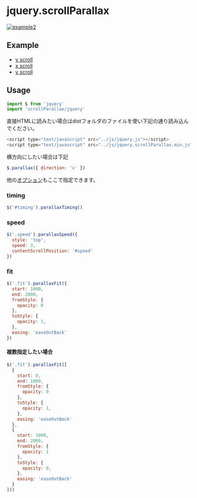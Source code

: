 # jquery.scrollParallax

[![example2](http://github.develo.org/scrollParallax/public/img/thumbs/example2.jpg)](http://github.develo.org/scrollParallax/public/example2/)

## Example
* [y scroll](http://github.develo.org/scrollParallax/public/example1/)
* [x scroll](http://github.develo.org/scrollParallax/public/example2/)
* [y scroll](http://github.develo.org/scrollParallax/public/example3/)

## Usage

```javascript
import $ from 'jquery'
import 'scrollParallax/jquery'
```

直接HTMLに読みたい場合はdistフォルダのファイルを使い下記の通り読み込んでください。

```javascript
<script type="text/javascript" src="../js/jquery.js"></script>
<script type="text/javascript" src="../js/jquery.scrollParallax.min.js"></script>
```


横方向にしたい場合は下記

```javascript
$.parallax({ direction: 'x' })
```

他の[オプション](../README.md#Usage)もここで指定できます。


### timing

```javascript
$('#timing').parallaxTiming()
```


### speed
```javascript
$('.speed').parallaxSpeed({
  style: 'top',
  speed: 3,
  contentScrollPosition: '#speed'
})
```


### fit
```javascript
$('.fit').parallaxFit({
  start: 1000,
  end: 2000,
  fromStyle: {
    opacity: 0
  },
  toStyle: {
    opacity: 1,
  },
  easing: 'easeOutBack'
})
```

#### 複数指定したい場合
```javascript
$('.fit').parallaxFit([
  {
    start: 0,
    end: 1000,
    fromStyle: {
      opacity: 0
    },
    toStyle: {
      opacity: 1,
    },
    easing: 'easeOutBack'
  },
  {
    start: 1000,
    end: 2000,
    fromStyle: {
      opacity: 1
    },
    toStyle: {
      opacity: 0,
    },
    easing: 'easeOutBack'
  }
]))
```